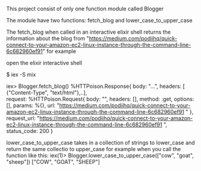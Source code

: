 
 This project consist of only one function module called Blogger

 The module have two functions: fetch_blog and lower_case_to_upper_case

 The fetch_blog when called in an interactive elixir shell returns the information about the blog from "https://medium.com/podiihq/quick-connect-to-your-amazon-ec2-linux-instance-through-the-command-line-6c682960ef91" for example  

 open the elixir interactive shell 

 $ iex -S mix


 iex> Blogger.fetch_blog()
%HTTPoison.Response{
  body: "<!doctype html>...",
  headers: [    
    {"Content-Type", "text/html"},..],  
  request: %HTTPoison.Request{
    body: "",
    headers: [],
    method: :get,
    options: [],
    params: %{},
    url: "https://medium.com/podiihq/quick-connect-to-your-amazon-ec2-linux-instance-through-the-command-line-6c682960ef91
"
  },
  request_url: "https://medium.com/podiihq/quick-connect-to-your-amazon-ec2-linux-instance-through-the-command-line-6c682960ef91
",
  status_code: 200
}



 lower_case_to_upper_case takes in a collection of strings to lower_case and return the same collectio to upper_case for example when you call the function like this: 
 iex(1)> Blogger.lower_case_to_upper_case(["cow", "goat", "sheep"])
["COW", "GOAT", "SHEEP"]

